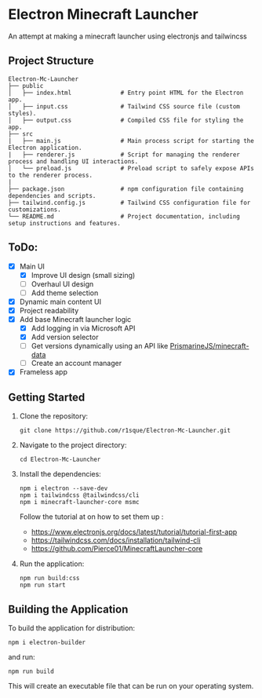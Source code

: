 # Electron Minecraft Launcher

An attempt at making a minecraft launcher using electronjs and tailwincss 

## Project Structure

```
Electron-Mc-Launcher
├── public
│   ├── index.html              # Entry point HTML for the Electron app.
│   ├── input.css               # Tailwind CSS source file (custom styles).
│   ├── output.css              # Compiled CSS file for styling the app.
├── src
|   ├── main.js                 # Main process script for starting the Electron application.
|   ├── renderer.js             # Script for managing the renderer process and handling UI interactions.
│   └── preload.js              # Preload script to safely expose APIs to the renderer process.
|
├── package.json                # npm configuration file containing dependencies and scripts.
├── tailwind.config.js          # Tailwind CSS configuration file for customizations.
└── README.md                   # Project documentation, including setup instructions and features.
```

## ToDo:

- [x] Main UI
   - [x] Improve UI design (small sizing)
   - [ ] Overhaul UI design
   - [ ] Add theme selection
- [x] Dynamic main content UI
- [x] Project readability
- [x] Add base Minecraft launcher logic
   - [x] Add logging in via Microsoft API
   - [x] Add version selector 
   - [ ] Get versions dynamically using an API like [PrismarineJS/minecraft-data](https://github.com/PrismarineJS/minecraft-data)
   - [ ] Create an account manager
- [x] Frameless app

## Getting Started

1. Clone the repository:
   ```
   git clone https://github.com/r1sque/Electron-Mc-Launcher.git
   ```

2. Navigate to the project directory:
   ```
   cd Electron-Mc-Launcher
   ```

3. Install the dependencies:
   ```
   npm i electron --save-dev
   npm i tailwindcss @tailwindcss/cli
   npm i minecraft-launcher-core msmc
   ```
   
   Follow the tutorial at on how to set them up : 
   - https://www.electronjs.org/docs/latest/tutorial/tutorial-first-app
   - https://tailwindcss.com/docs/installation/tailwind-cli
   - https://github.com/Pierce01/MinecraftLauncher-core

4. Run the application:
   ```
   npm run build:css
   npm run start
   ```

## Building the Application

To build the application for distribution:

   ```
   npm i electron-builder
   ```
and run:
   ```
   npm run build
   ```

This will create an executable file that can be run on your operating system.